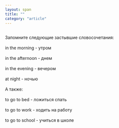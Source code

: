```yaml
---
layout: span
title: ""
category: "article"
---
```

<span class="rules"><br>Запомните следующие застывшие словосочетания:<br><br>in the morning - утром <br><br>in the afternoon - днем<br><br>in the evening - вечером<br><br> at night - ночью<br><br>А также:<br><br>to go to bed  - ложиться спать<br><br>to go to work - ходить на работу<br><br>to go to school - учиться в школе<br></span>